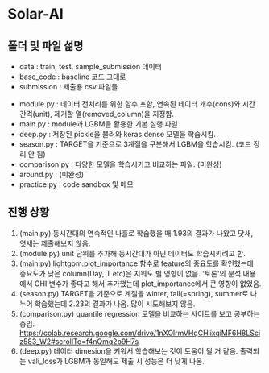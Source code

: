# Solar-AI

## 폴더 및 파일 섦명
* data : train, test, sample_submission 데이터
* base_code : baseline 코드 그대로
* submission : 제출용 csv 파일들

- module.py : 데이터 전처리를 위한 함수 포함, 연속된 데이터 개수(cons)와 시간 간격(unit), 제거할 열(removed_column)을 지정함.
- main.py : module과 LGBM을 활용한 기본 실행 파일
- deep.py : 저장된 pickle을 불러와 keras.dense 모델을 학습시킴.
- season.py : TARGET을 기준으로 3계절을 구분해서 LGBM을 학습시킴. (코드 정리 안 됨)
- comparison.py : 다양한 모델을 학습시키고 비교하는 파일. (미완성)
- around.py : (미완성)
- practice.py : code sandbox 및 메모

## 진행 상황
1. (main.py) 동시간대의 연속적인 나흘로 학습했을 때 1.93의 결과가 나왔고 닷새, 엿새는 제출해보지 않음.
2. (module.py) unit 단위를 추가해 동시간대가 아닌 데이터도 학습시키려고 함.
3. (main.py) lightgbm.plot_importance 함수로 feature의 중요도를 확인했는데 중요도가 낮은 column(Day, T etc)은 지워도 별 영향이 없음. '토론'의 분석 내용에서 GHI 변수가 좋다고 해서 추가했는데 plot_importance에서 큰 영향이 없었음.
4. (season.py) TARGET을 기준으로 계절을 winter, fall(=spring), summer로 나누어 학습했는데 2.23의 결과가 나옴. 많이 시도해보지 않음.
5. (comparison.py) quantile regression 모델을 비교하는 사이트를 보고 공부하는 중임. https://colab.research.google.com/drive/1nXOlrmVHqCHiixqiMF6H8LSciz583_W2#scrollTo=f4nQmq2b9H7s
6. (deep.py) 데이터 dimesion을 키워서 학습해보는 것이 도움이 될 거 같음. 출력되는 vali_loss가 LGBM과 동일해도 제출 시 성능은 더 낮게 나옴.

